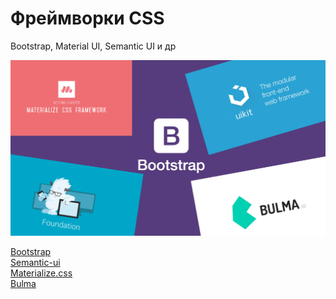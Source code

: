 # Фреймворки CSS

Bootstrap, Material UI, Semantic UI и др

![Alt for Imsage](../css/images/freams.png)

<a href="https://getbootstrap.com/" target="_blank">Bootstrap</a> <br/>
<a href="https://semantic-ui.com/" target="_blank">Semantic-ui</a> <br/>
<a href="https://materializecss.com/" target="_blank">Materialize.css</a> <br/>
<a href="https://bulma.io/" target="_blank">Bulma</a> <br/>
